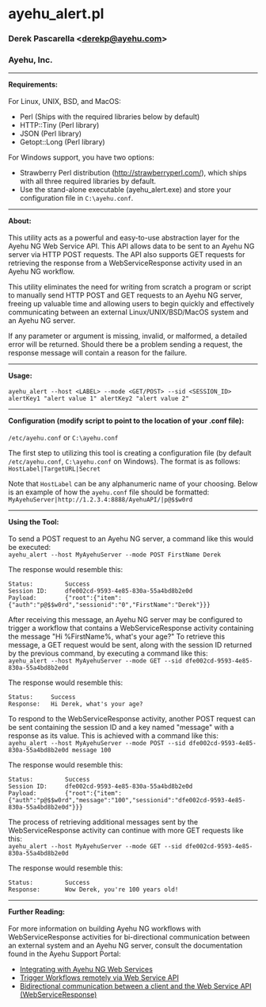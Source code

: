 # ayehu_alert.pl
### Derek Pascarella <<derekp@ayehu.com>>
### Ayehu, Inc.

---
**Requirements:**
<br><br>
For Linux, UNIX, BSD, and MacOS:
<br>
<ul>
  <li>Perl (Ships with the required libraries below by default)</li>
  <li>HTTP::Tiny (Perl library)</li>
  <li>JSON (Perl library)</li>
  <li>Getopt::Long (Perl library)</li>
</ul>

For Windows support, you have two options:
<br>
<ul>
  <li>Strawberry Perl distribution (<a href="http://strawberryperl.com/">http://strawberryperl.com/</a>), which ships with all three required libraries by default.</li>
  <li>Use the stand-alone executable (ayehu_alert.exe) and store your configuration file in <code>C:\ayehu.conf</code>.</li>
</ul>

---
**About:**
<br><br>
This utility acts as a powerful and easy-to-use abstraction layer for the Ayehu NG Web Service API. This API allows data to
be sent to an Ayehu NG server via HTTP POST requests. The API also supports GET requests for retrieving the response from a
WebServiceResponse activity used in an Ayehu NG workflow.

This utility eliminates the need for writing from scratch a program or script to manually send HTTP POST and GET requests
to an Ayehu NG server, freeing up valuable time and allowing users to begin quickly and effectively communicating between
an external Linux/UNIX/BSD/MacOS system and an Ayehu NG server.

If any parameter or argument is missing, invalid, or malformed, a detailed error will be returned. Should there be a
problem sending a request, the response message will contain a reason for the failure.

---
**Usage:**
<br><br>
`ayehu_alert --host <LABEL> --mode <GET/POST> --sid <SESSION_ID> alertKey1 "alert value 1" alertKey2 "alert value 2"`

---
**Configuration (modify script to point to the location of your .conf file):**
<br><br>
`/etc/ayehu.conf` or `C:\ayehu.conf`

The first step to utilizing this tool is creating a configuration file (by default `/etc/ayehu.conf`, `C:\ayehu.conf` on Windows). The format is as
follows:
<br>
`HostLabel|TargetURL|Secret`

Note that `HostLabel` can be any alphanumeric name of your choosing.  Below is an example of how the `ayehu.conf` file should be formatted:
<br>
`MyAyehuServer|http://1.2.3.4:8888/AyehuAPI/|p@$$w0rd`

---
**Using the Tool:**
<br><br>
To send a POST request to an Ayehu NG server, a command like this would be executed:
<br>
`ayehu_alert --host MyAyehuServer --mode POST FirstName Derek`

The response would resemble this:
<br>
```
Status:         Success
Session ID:     dfe002cd-9593-4e85-830a-55a4bd8b2e0d
Payload:        {"root":{"item":{"auth":"p@$$w0rd","sessionid":"0","FirstName":"Derek"}}}
```

After receiving this message, an Ayehu NG server may be configured to trigger a workflow that contains a WebServiceResponse
activity containing the message "Hi %FirstName%, what's your age?" To retrieve this message, a GET request would be sent,
along with the session ID returned by the previous command, by executing a command like this:
<br>
`ayehu_alert --host MyAyehuServer --mode GET --sid dfe002cd-9593-4e85-830a-55a4bd8b2e0d`

The response would resemble this:
<br>
```
Status:     Success
Response:   Hi Derek, what's your age?
```

To respond to the WebServiceResponse activity, another POST request can be sent containing the session ID and a key named
"message" with a response as its value. This is achieved with a command like this:
<br>
`ayehu_alert --host MyAyehuServer --mode POST --sid dfe002cd-9593-4e85-830a-55a4bd8b2e0d message 100`

The response would resemble this:
<br>
```
Status:         Success
Session ID:     dfe002cd-9593-4e85-830a-55a4bd8b2e0d
Payload:        {"root":{"item":{"auth":"p@$$w0rd","message":"100","sessionid":"dfe002cd-9593-4e85-830a-55a4bd8b2e0d"}}}
```

The process of retrieving additional messages sent by the WebServiceResponse activity can continue with more GET requests
like this:
<br>
`ayehu_alert --host MyAyehuServer --mode GET --sid dfe002cd-9593-4e85-830a-55a4bd8b2e0d`

The response would resemble this:
<br>
```
Status:         Success
Response:       Wow Derek, you're 100 years old!
```
---
**Further Reading:**
<br><br>
For more information on building Ayehu NG workflows with WebServiceResponse activities for bi-directional communication
between an external system and an Ayehu NG server, consult the documentation found in the Ayehu Support Portal:
* [Integrating with Ayehu NG Web Services](https://support.ayehu.com/hc/en-us/articles/360014152193)
* [Trigger Workflows remotely via Web Service API](https://support.ayehu.com/hc/en-us/articles/360034892433)
* [Bidirectional communication between a client and the Web Service API (WebServiceResponse)](https://support.ayehu.com/hc/en-us/articles/360037302894)
